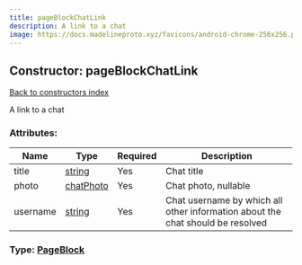 ```yaml
---
title: pageBlockChatLink
description: A link to a chat
image: https://docs.madelineproto.xyz/favicons/android-chrome-256x256.png
---
```

## Constructor: pageBlockChatLink  
[Back to constructors index](index.md)



A link to a chat

### Attributes:

| Name     |    Type       | Required | Description |
|----------|---------------|----------|-------------|
|title|[string](../types/string.md) | Yes|Chat title|
|photo|[chatPhoto](../constructors/chatPhoto.md) | Yes|Chat photo, nullable|
|username|[string](../types/string.md) | Yes|Chat username by which all other information about the chat should be resolved|



### Type: [PageBlock](../types/PageBlock.md)


